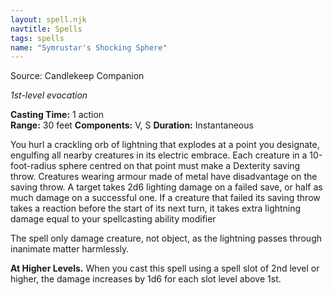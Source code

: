 ```yaml
---
layout: spell.njk
navtitle: Spells
tags: spells
name: "Symrustar's Shocking Sphere"
---
```

Source:  Candlekeep Companion

_1st-level evocation_

**Casting Time:** 1 action  
**Range:** 30 feet
**Components:** V, S 
**Duration:** Instantaneous

You hurl a crackling orb of lightning that explodes at a point you designate, engulfing all nearby creatures in its electric embrace. Each creature in a 10-foot-radius sphere centred on that point must make a Dexterity saving throw. Creatures wearing armour made of metal have disadvantage on the saving throw. A target takes 2d6 lighting damage on a failed save, or half as much damage on a successful one. If a creature that failed its saving throw takes a reaction before the start of its next turn, it takes extra lightning damage equal to your spellcasting ability modifier

The spell only damage creature, not object, as the lightning passes through inanimate matter harmlessly.

**At Higher Levels.** When you cast this spell using a spell slot of 2nd level or higher, the damage increases by 1d6 for each slot level above 1st.